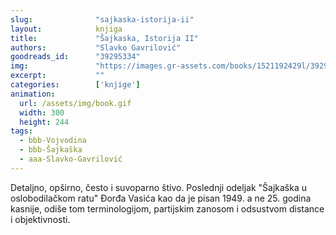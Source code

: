 ```yaml
---
slug:              "sajkaska-istorija-ii"
layout:            knjiga
title:             "Šajkaska, Istorija II"
authors:           "Slavko Gavrilović"
goodreads_id:      "39295334"
img:               "https://images.gr-assets.com/books/1521192429l/39295334.jpg"
excerpt:           ""
categories:        ['knjige']
animation:
  url: /assets/img/book.gif
  width: 300
  height: 244
tags:
  - bbb-Vojvodina
  - bbb-Šajkaška
  - aaa-Slavko-Gavrilović  
---
```


Detaljno, opširno, često i suvoparno štivo. Poslednji odeljak "Šajkaška u oslobodilačkom ratu" Đorđa Vasića kao da je 
pisan 1949. a ne 25. godina kasnije, odiše tom terminologijom, partijskim zanosom i odsustvom distance i objektivnosti.